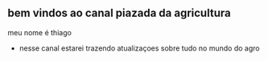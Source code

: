 ## bem vindos ao canal piazada da agricultura

meu nome é thiago

- nesse canal estarei trazendo atualizaçoes sobre tudo no mundo do agro
